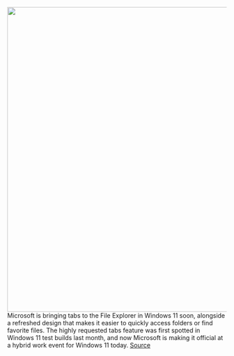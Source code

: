 <img src='https://cdn.vox-cdn.com/thumbor/9rlKoA0S92Lk_cAC_7XzJ51mHF0=/0x0:2560x1440/1200x800/filters:focal(1076x516:1484x924)/cdn.vox-cdn.com/uploads/chorus_image/image/70712232/qpIxOti.0.png' width='700px' /><br/>
Microsoft is bringing tabs to the File Explorer in Windows 11 soon, alongside a refreshed design that makes it easier to quickly access folders or find favorite files. The highly requested tabs feature was first spotted in Windows 11 test builds last month, and now Microsoft is making it official at a hybrid work event for Windows 11 today.
<a href='https://www.theverge.com/2022/4/5/23011175/microsoft-windows-11-file-explorer-tabs-favorites-features'> Source <a/>